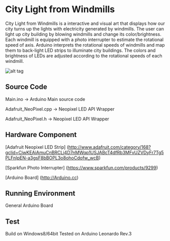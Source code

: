 # City Light from Windmills

City Light from Windmills is a interactive and visual art that displays how our city turns up the lights with electricity generated by windmills. The user can light up city building by blowing windmills and change its color/brightness. Each windmill is equipped with a photo interrupter to estimate the rotational speed of axis. Arduino interprets the rotational speeds of windmills and map them to back-light LED strips to illuminate city buildings. The colors and brightness of LEDs are adjusted according to the rotational speeds of each windmill.

![alt tag](https://raw.githubusercontent.com/ppp9494/CMSC838_MP2_CityLightfromWindmills/master/parts_desc.png)

Source Code
-----
  Main.ino  -> Arduino Main source code
  
  Adafruit_NeoPixel.cpp -> Neopixel LED API Wrapper
  
  Adafruit_NeoPixel.h -> Neopixel LED API Wrapper

Hardware Component
-----
  [Adafruit Neopixel LED Strip] (http://www.adafruit.com/category/168?gclid=CjwKEAiAmuCnBRCLj4D7nMWqp1USJABcT4dfRb3MFvUZVDyFr7Tg5PLFnIpEN-a3gsF8bBOPL3o8ohoCdofw_wcB)
  
  [Sparkfun Photo Interrupter] (https://www.sparkfun.com/products/9299)
  
  [Arduino Board] (http://Arduino.cc)


Running Environment
-----
  General Arduino Board
  
Test
-----
  Build on Windows8/64bit
  Tested on Arduino Leonardo Rev.3
  

  
  


